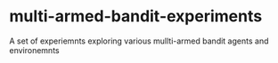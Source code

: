 # multi-armed-bandit-experiments
A set of experiemnts exploring various mullti-armed bandit agents and environemnts

